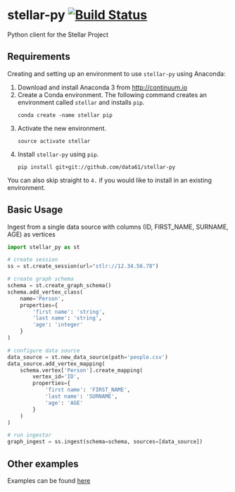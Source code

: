 # stellar-py [![Build Status](https://travis-ci.org/data61/stellar-py.svg?branch=devel)](https://travis-ci.org/data61/stellar-py)
Python client for the Stellar Project

## Requirements
Creating and setting up an environment to use `stellar-py` using Anaconda:
1. Download and install Anaconda 3 from <http://continuum.io>
2. Create a Conda environment. The following command creates an environment called `stellar` and installs `pip`.
    ```
    conda create -name stellar pip
    ```
3. Activate the new environment.
    ```
    source activate stellar
    ```
4. Install `stellar-py` using `pip`.
    ```
    pip install git+git://github.com/data61/stellar-py
    ``` 
You can also skip straight to `4.` if you would like to install in an existing environment.

## Basic Usage
Ingest from a single data source with columns (ID, FIRST_NAME, SURNAME, AGE) as vertices
```python
import stellar_py as st

# create session
ss = st.create_session(url="stlr://12.34.56.78")

# create graph schema
schema = st.create_graph_schema()
schema.add_vertex_class(
    name='Person',
    properties={
        'first name': 'string',
        'last name': 'string',
        'age': 'integer'
    }
)

# configure data source
data_source = st.new_data_source(path='people.csv')
data_source.add_vertex_mapping(
    schema.vertex['Person'].create_mapping(
        vertex_id='ID',
        properties={
            'first name': 'FIRST_NAME',
            'last name': 'SURNAME',
            'age': 'AGE'
        }
    )
)

# run ingestor
graph_ingest = ss.ingest(schema=schema, sources=[data_source])
```

## Other examples
Examples can be found [here](examples)
